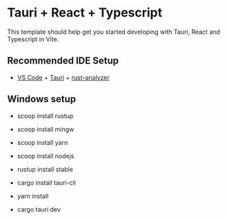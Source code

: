 # Tauri + React + Typescript

This template should help get you started developing with Tauri, React and Typescript in Vite.

## Recommended IDE Setup

- [VS Code](https://code.visualstudio.com/) + [Tauri](https://marketplace.visualstudio.com/items?itemName=tauri-apps.tauri-vscode) + [rust-analyzer](https://marketplace.visualstudio.com/items?itemName=rust-lang.rust-analyzer)


## Windows setup
* scoop install rustup
* scoop install mingw
* scoop install yarn
* scoop install nodejs

* rustup install stable
* cargo install tauri-cli
* yarn install
* cargo tauri dev
